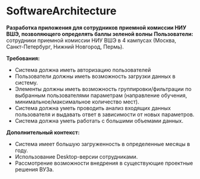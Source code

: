 # SoftwareArchitecture
**Разработка приложения для сотрудников приемной комиссии НИУ ВШЭ, позволяющего определять баллы зеленой волны**
**Пользователи:** сотрудники приемной комиссии НИУ ВШЭ в 4 кампусах (Москва, Санкт-Петербург, Нижний Новгород, Пермь).

**Требования:**
* Система должна иметь авторизацию пользователей
* Пользователи должны иметь возможность загрузки данных в систему.
* Элементы должны иметь возможность группировки/фильтрации по выбранным пользователями параметрам (направление обучения, минимальное/максимальное количество мест).
* Система должна уметь проводить анализ входящих данных пользователя и выдавать ответ в зависимости от новых параметров.
* Система должна уметь работать с большими объемами данных.
  
**Дополнительный контекст:**
- Система имеет большую загруженность в определенные месяцы в году.
- Использование Desktop-версии сотрудниками.
- Рассмотрение возможности внедрения в существующие проектные решения ВУЗа.
